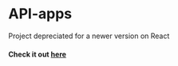 # API-apps

Project depreciated for a newer version on React

#### Check it out [here](https://github.com/shalkauskas/windows)
